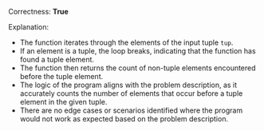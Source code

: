Correctness: **True**

Explanation: 
- The function iterates through the elements of the input tuple `tup`.
- If an element is a tuple, the loop breaks, indicating that the function has found a tuple element.
- The function then returns the count of non-tuple elements encountered before the tuple element.
- The logic of the program aligns with the problem description, as it accurately counts the number of elements that occur before a tuple element in the given tuple.
- There are no edge cases or scenarios identified where the program would not work as expected based on the problem description.